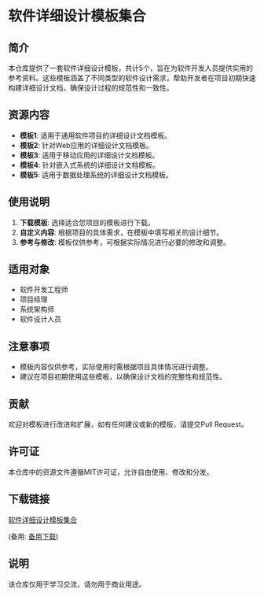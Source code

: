 # 软件详细设计模板集合

## 简介
本仓库提供了一套软件详细设计模板，共计5个，旨在为软件开发人员提供实用的参考资料。这些模板涵盖了不同类型的软件设计需求，帮助开发者在项目初期快速构建详细设计文档，确保设计过程的规范性和一致性。

## 资源内容
- **模板1**: 适用于通用软件项目的详细设计文档模板。
- **模板2**: 针对Web应用的详细设计文档模板。
- **模板3**: 适用于移动应用的详细设计文档模板。
- **模板4**: 针对嵌入式系统的详细设计文档模板。
- **模板5**: 适用于数据处理系统的详细设计文档模板。

## 使用说明
1. **下载模板**: 选择适合您项目的模板进行下载。
2. **自定义内容**: 根据项目的具体需求，在模板中填写相关的设计细节。
3. **参考与修改**: 模板仅供参考，可根据实际情况进行必要的修改和调整。

## 适用对象
- 软件开发工程师
- 项目经理
- 系统架构师
- 软件设计人员

## 注意事项
- 模板内容仅供参考，实际使用时需根据项目具体情况进行调整。
- 建议在项目初期使用这些模板，以确保设计文档的完整性和规范性。

## 贡献
欢迎对模板进行改进和扩展，如有任何建议或新的模板，请提交Pull Request。

## 许可证
本仓库中的资源文件遵循MIT许可证，允许自由使用、修改和分发。

## 下载链接
[软件详细设计模板集合](https://pan.quark.cn/s/d4d45f70dae4) 

(备用: [备用下载](https://pan.baidu.com/s/1nR8FRUv8VWK-nlVOvksx2A?pwd=1234))

## 说明

该仓库仅用于学习交流，请勿用于商业用途。
